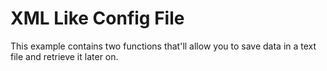 # XML Like Config File
This example contains two functions that'll allow you to save data in a text file and retrieve it later on. 
